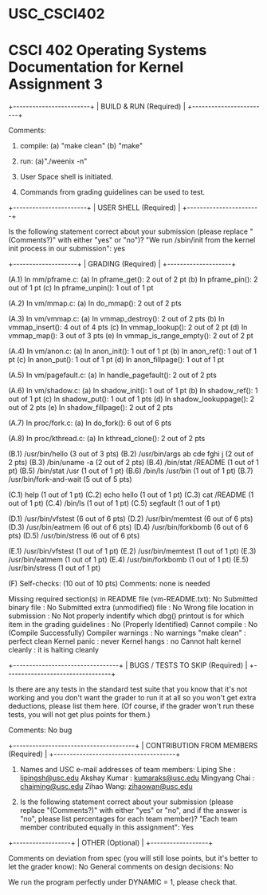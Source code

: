 # USC_CSCI402
CSCI 402 Operating Systems
Documentation for Kernel Assignment 3
=====================================

+------------------------+
| BUILD & RUN (Required) |
+------------------------+

Comments: 

1. compile: 
	(a) "make clean"
	(b) "make"

2. run: 
	(a)"./weenix -n"

3. User Space shell is initiated.

4. Commands from grading guidelines can be used to test.

+-----------------------+
| USER SHELL (Required) |
+-----------------------+

Is the following statement correct about your submission (please replace
    "(Comments?)" with either "yes" or "no")?  "We run /sbin/init from the
    kernel init process in our submission": yes

+--------------------+
| GRADING (Required) |
+--------------------+

(A.1) In mm/pframe.c:
    (a) In pframe_get(): 2 out of 2 pt
    (b) In pframe_pin(): 2 out of 1 pt
    (c) In pframe_unpin(): 1 out of 1 pt

(A.2) In vm/mmap.c:
    (a) In do_mmap(): 2 out of 2 pts

(A.3) In vm/vmmap.c:
    (a) In vmmap_destroy(): 2 out of 2 pts
    (b) In vmmap_insert(): 4 out of 4 pts
    (c) In vmmap_lookup(): 2 out of 2 pt
    (d) In vmmap_map(): 3 out of 3 pts
    (e) In vmmap_is_range_empty(): 2 out of 2 pt

(A.4) In vm/anon.c:
    (a) In anon_init(): 1 out of 1 pt
    (b) In anon_ref(): 1 out of 1 pt
    (c) In anon_put(): 1 out of 1 pt
    (d) In anon_fillpage(): 1 out of 1 pt

(A.5) In vm/pagefault.c:
    (a) In handle_pagefault(): 2 out of 2 pts

(A.6) In vm/shadow.c:
    (a) In shadow_init(): 1 out of 1 pt
    (b) In shadow_ref(): 1 out of 1 pt
    (c) In shadow_put(): 1 out of 1 pts
    (d) In shadow_lookuppage(): 2 out of 2 pts
    (e) In shadow_fillpage(): 2 out of 2 pts

(A.7) In proc/fork.c:
    (a) In do_fork(): 6 out of 6 pts

(A.8) In proc/kthread.c:
    (a) In kthread_clone(): 2 out of 2 pts

(B.1) /usr/bin/hello (3 out of 3 pts)
(B.2) /usr/bin/args ab cde fghi j (2 out of 2 pts)
(B.3) /bin/uname -a (2 out of 2 pts)
(B.4) /bin/stat /README (1 out of 1 pt)
(B.5) /bin/stat /usr (1 out of 1 pt)
(B.6) /bin/ls /usr/bin (1 out of 1 pt)
(B.7) /usr/bin/fork-and-wait (5 out of 5 pts)

(C.1) help (1 out of 1 pt)
(C.2) echo hello (1 out of 1 pt)
(C.3) cat /README (1 out of 1 pt)
(C.4) /bin/ls (1 out of 1 pt)
(C.5) segfault (1 out of 1 pt)

(D.1) /usr/bin/vfstest (6 out of 6 pts)
(D.2) /usr/bin/memtest (6 out of 6 pts)
(D.3) /usr/bin/eatmem (6 out of 6 pts)
(D.4) /usr/bin/forkbomb (6 out of 6 pts)
(D.5) /usr/bin/stress (6 out of 6 pts)

(E.1) /usr/bin/vfstest (1 out of 1 pt)
(E.2) /usr/bin/memtest (1 out of 1 pt)
(E.3) /usr/bin/eatmem (1 out of 1 pt)
(E.4) /usr/bin/forkbomb (1 out of 1 pt)
(E.5) /usr/bin/stress (1 out of 1 pt)

(F) Self-checks: (10 out of 10 pts)
    Comments: none is needed

Missing required section(s) in README file (vm-README.txt): No
Submitted binary file : No
Submitted extra (unmodified) file : No
Wrong file location in submission : No
Not properly indentify which dbg() printout is for which item in the grading guidelines : No (Properly Identified)
Cannot compile : No (Compile Successfully)
Compiler warnings : No warnings
"make clean" : perfect clean
Kernel panic : never
Kernel hangs : no
Cannot halt kernel cleanly : it is halting cleanly

+---------------------------------+
| BUGS / TESTS TO SKIP (Required) |
+---------------------------------+

Is there are any tests in the standard test suite that you know that it's not
working and you don't want the grader to run it at all so you won't get extra
deductions, please list them here.  (Of course, if the grader won't run these
tests, you will not get plus points for them.)

Comments: No bug

+--------------------------------------+
| CONTRIBUTION FROM MEMBERS (Required) |
+--------------------------------------+

1)  Names and USC e-mail addresses of team members: 
	Liping She : 	lipingsh@usc.edu
	Akshay Kumar : 	kumaraks@usc.edu
	Mingyang Chai : chaiming@usc.edu
	Zihao Wang: 	zihaowan@usc.edu
	
2)  Is the following statement correct about your submission (please replace
        "(Comments?)" with either "yes" or "no", and if the answer is "no",
        please list percentages for each team member)?  "Each team member
        contributed equally in this assignment": Yes

+------------------+
| OTHER (Optional) |
+------------------+

Comments on deviation from spec (you will still lose points, but it's better to let the grader know): No
General comments on design decisions: No

We run the program perfectly under DYNAMIC = 1, please check that.



